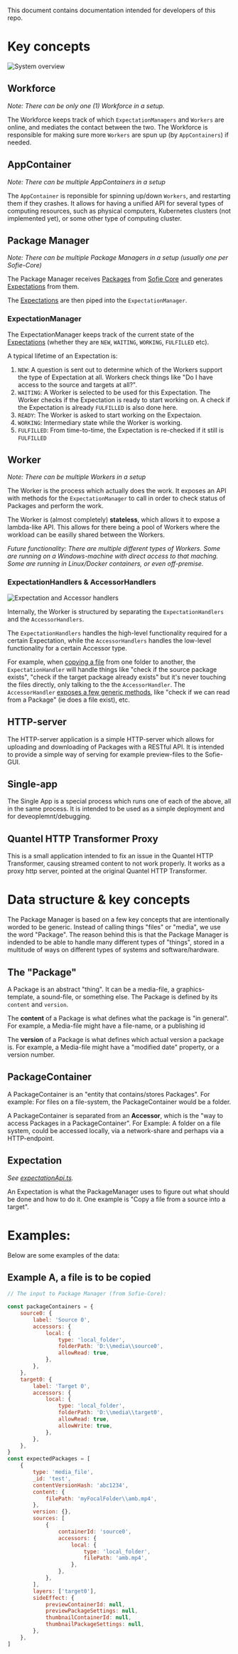 This document contains documentation intended for developers of this repo.

# Key concepts

![System overview](./images/System-overview.png 'System overview')

## Workforce

_Note: There can be only one (1) Workforce in a setup._

The Workforce keeps track of which `ExpectationManagers` and `Workers` are online, and mediates the contact between the two.
The Workforce is responsible for making sure more `Workers` are spun up (by `AppContainers`) if needed.

## AppContainer

_Note: There can be multiple AppContainers in a setup_

The `AppContainer` is reponsible for spinning up/down `Workers`, and restarting them if they crashes. It allows for having a unified API for several types of computing resources, such as physical computers, Kubernetes clusters (not implemented yet), or some other type of computing cluster.

## Package Manager

_Note: There can be multiple Package Managers in a setup (usually one per Sofie-Core)_

The Package Manager receives [Packages](#packages) from [Sofie Core](https://github.com/nrkno/tv-automation-server-core) and generates [Expectations](#expectations) from them.

The [Expectations](#expectations) are then piped into the `ExpectationManager`.

### ExpectationManager

The ExpectationManager keeps track of the current state of the [Expectations](#expectations) (whether they are `NEW`, `WAITING`, `WORKING`, `FULFILLED` etc).

A typical lifetime of an Expectation is:

1. `NEW`: A question is sent out to determine which of the Workers support the type of Expectation at all. Workers check things like "Do I have access to the source and targets at all?".
2. `WAITING`: A Worker is selected to be used for this Expectation. The Worker checks if the Expectation is ready to start working on. A check if the Expectation is already `FULFILLED` is also done here.
3. `READY`: The Worker is asked to start working on the Expectaion.
4. `WORKING`: Intermediary state while the Worker is working.
5. `FULFILLED`: From time-to-time, the Expectation is re-checked if it still is `FULFILLED`

## Worker

_Note: There can be multiple Workers in a setup_

The Worker is the process which actually does the work.
It exposes an API with methods for the `ExpectationManager` to call in order to check status of Packages and perform the work.

The Worker is (almost completely) **stateless**, which allows it to expose a lambda-like API. This allows for there being a pool of Workers where the workload can be easilly shared between the Workers.

_Future functionality: There are multiple different types of Workers. Some are running on a Windows-machine with direct access to that maching. Some are running in Linux/Docker containers, or even off-premise._

### ExpectationHandlers & AccessorHandlers

![Expectation and Accessor handlers](./images/handlers.png 'Expectation and Accessor handlers')

Internally, the Worker is structured by separating the `ExpectationHandlers` and the `AccessorHandlers`.

The `ExpectationHandlers` handles the high-level functionality required for a certain Expectation, while the `AccessorHandlers` handles the low-level functionality for a certain Accessor type.

For example, when [copying a file](shared/packages/worker/src/worker/workers/windowsWorker/expectationHandlers/fileCopy.ts) from one folder to another, the `ExpectationHandler` will handle things like "check if the source package exists", "check if the target package already exists" but it's never touching the files directly, only talking to the the `AccessorHandler`.
The `AccessorHandler` [exposes a few generic methods](./shared/packages/worker/src/worker/accessorHandlers/genericHandle.ts), like "check if we can read from a Package" (ie does a file exist), etc.

## HTTP-server

The HTTP-server application is a simple HTTP-server which allows for uploading and downloading of Packages with a RESTful API.
It is intended to provide a simple way of serving for example preview-files to the Sofie-GUI.

## Single-app

The Single App is a special process which runs one of each of the above, all in the same process.
It is intended to be used as a simple deployment and for deveoplemnt/debugging.

## Quantel HTTP Transformer Proxy

This is a small application intended to fix an issue in the Quantel HTTP Transformer, causing streamed content to not work properly.
It works as a proxy http server, pointed at the original Quantel HTTP Transformer.

# Data structure & key concepts

The Package Manager is based on a few key concepts that are intentionally worded to be generic. Instead of calling things "files" or "media", we use the word "Package". The reason behind this is that the Package Manager is indended to be able to handle many different types of "things", stored in a multitude of ways on different types of systems and software/hardware.

## The "Package"

A Package is an abstract "thing". It can be a media-file, a graphics-template, a sound-file, or something else.
The Package is defined by its `content` and `version`.

The **content** of a Package is what defines what the package is "in general". For example, a Media-file might have a file-name, or a publishing id

The **version** of a Package is what defines which actual version a package is. For example, a Media-file might have a "modified date" property, or a version number.

## PackageContainer

A PackageContainer is an "entity that contains/stores Packages". For example: For files on a file-system, the PackageContainer would be a folder.

A PackageContainer is separated from an **Accessor**, which is the "way to access Packages in a PackageContainer". For Example: A folder on a file system, could be accessed locally, via a network-share and perhaps via a HTTP-endpoint.

## Expectation

_See [expectationApi.ts](shared/packages/api/src/expectationApi.ts)._

An Expectation is what the PackageManager uses to figure out what should be done and how to do it. One example is "Copy a file from a source into a target".

# Examples:

Below are some examples of the data:

## Example A, a file is to be copied

```javascript
// The input to Package Manager (from Sofie-Core):

const packageContainers = {
	source0: {
		label: 'Source 0',
		accessors: {
			local: {
				type: 'local_folder',
				folderPath: 'D:\\media\\source0',
				allowRead: true,
			},
		},
	},
	target0: {
		label: 'Target 0',
		accessors: {
			local: {
				type: 'local_folder',
				folderPath: 'D:\\media\\target0',
				allowRead: true,
				allowWrite: true,
			},
		},
	},
}
const expectedPackages = [
	{
		type: 'media_file',
		_id: 'test',
		contentVersionHash: 'abc1234',
		content: {
			filePath: 'myFocalFolder\\amb.mp4',
		},
		version: {},
		sources: [
			{
				containerId: 'source0',
				accessors: {
					local: {
						type: 'local_folder',
						filePath: 'amb.mp4',
					},
				},
			},
		],
		layers: ['target0'],
		sideEffect: {
			previewContainerId: null,
			previewPackageSettings: null,
			thumbnailContainerId: null,
			thumbnailPackageSettings: null,
		},
	},
]
```
